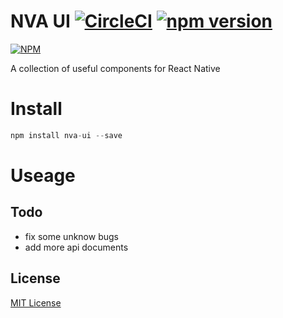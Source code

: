 NVA UI [![CircleCI](https://circleci.com/gh/ali322/yarn-ui.svg?style=svg)](https://circleci.com/gh/ali322/yarn-ui) [![npm version](https://badge.fury.io/js/nva-ui.svg)](https://badge.fury.io/js/nva-ui)
===
[![NPM](https://nodei.co/npm/nva-ui.png)](https://nodei.co/npm/nva-ui/)

A collection of useful components for React Native

Install
===

```javascript
npm install nva-ui --save
```

Useage
===

## Todo

- fix some unknow bugs
- add more api documents


## License

[MIT License](http://en.wikipedia.org/wiki/MIT_License)
